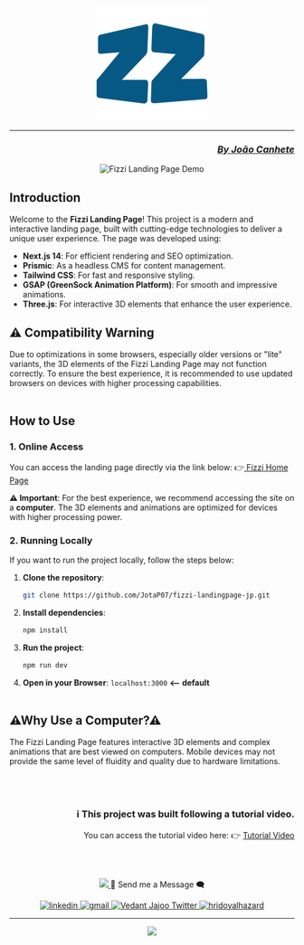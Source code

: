 

<div align="center">
    <img src="https://raw.githubusercontent.com/JotaP07/fizzi-landingpage-jp/1267d767275398d222cd39b8176437214afc2b89/src/app/icon.svg"/>
    <hr>
    <div align="end">
        <h3>
            <a href="https://github.com/JotaP07" target="_blank">
             <em>By João Canhete</em> 
            </a>
        </h3>
    </div>
</div>

<div align="center">
    <img src="https://github.com/JotaP07/fizzi-landingpage-jp/blob/master/fizzi-gif.gif?raw=true" alt="Fizzi Landing Page Demo" />
</div>

## **Introduction**

Welcome to the **Fizzi Landing Page**! This project is a modern and interactive landing page, built with cutting-edge technologies to deliver a unique user experience. The page was developed using:

- **Next.js 14**: For efficient rendering and SEO optimization.
- **Prismic**: As a headless CMS for content management.
- **Tailwind CSS**: For fast and responsive styling.
- **GSAP (GreenSock Animation Platform)**: For smooth and impressive animations.
- **Three.js**: For interactive 3D elements that enhance the user experience.

## **⚠️ Compatibility Warning**

Due to optimizations in some browsers, especially older versions or "lite" variants, the 3D elements of the Fizzi Landing Page may not function correctly. To ensure the best experience, it is recommended to use updated browsers on devices with higher processing capabilities.
<br></br>


## **How to Use**

### **1. Online Access**
You can access the landing page directly via the link below: 
👉<a href="https://fizzi-landingpage-jp.vercel.app/"> Fizzi Home Page </a>

**⚠ Important**: For the best experience, we recommend accessing the site on a **computer**. The 3D elements and animations are optimized for devices with higher processing power.


### **2. Running Locally**
If you want to run the project locally, follow the steps below:

1. **Clone the repository**:
   ```bash
   git clone https://github.com/JotaP07/fizzi-landingpage-jp.git
   
2. **Install dependencies**:
   ```bash
   npm install
   
3. **Run the project**:
   ```bash
   npm run dev
   
4. **Open in your Browser**:  ``` localhost:3000 ```  **<-- default**
<br></br>

## **⚠Why Use a Computer?⚠**
The Fizzi Landing Page features interactive 3D elements and complex animations that are best viewed on computers.
Mobile devices may not provide the same level of fluidity and quality due to hardware limitations.
<br></br>
<br></br>

<div align="end">
    <h3>ℹ️ This project was built following a tutorial video.</h3>
You can access the tutorial video here:
👉 <a  href="https://www.youtube.com/watch?v=RKQqrNyAC6k&t=19030s">Tutorial Video</a>
</div>

<br></br>


<p align="center">
   <a href="https://github.com/DenverCoder1/readme-typing-svg">
    <img src="https://readme-typing-svg.herokuapp.com?font=Cairo+Play&color=D3D3D3&size=40&center=true&vCenter=true&width=1000&height=80&lines=-+Hey,+Do+You+Want+to+Talk+to+Me?+-;-+Contact+Profiles+Below+-;-+I+Hope+You+Liked+My+Profile!+ッ+-;++;">
  </a>
   💬 Send me a Message 🗨️
</p>
<p align="center">
  <a href="https://www.linkedin.com/in/joão-pedro-canhete-34460b236/" target="_blank">
    <img src="https://user-images.githubusercontent.com/88904952/234979284-68c11d7f-1acc-4f0c-ac78-044e1037d7b0.png" alt="linkedin" height="50" width="50" />
  </a>
  <a href="mailto:jpcanhete.contact@gmail.com" target="_blank">
    <img src="https://github.com/Mo-Alsehli/Mo-Alsehli/assets/98949843/6d935082-a6bb-4f5d-be13-87b821d8421c" alt="gmail" height="50" width="50" />
  </a>
  <a href="https://x.com/JpDev_" target="_blank">
    <img alt="Vedant Jajoo Twitter" width="50" src="https://raw.githubusercontent.com/edent/SuperTinyIcons/099dc12b59179d07d534069bc8551718f786d91a/images/svg/twitter.svg" />
  </a>
  <a href="https://www.instagram.com/joao.canhete/" target="_blank">
    <img src="https://raw.githubusercontent.com/rahuldkjain/github-profile-readme-generator/master/src/images/icons/Social/instagram.svg" alt="hridoyalhazard" height="50" width="50" />
  </a>
</p>
<hr>
<p align="center">
   <img src="https://github.com/JotaP07/JotaP07/blob/master/logoAtt.png" width="100" > 
</p>
